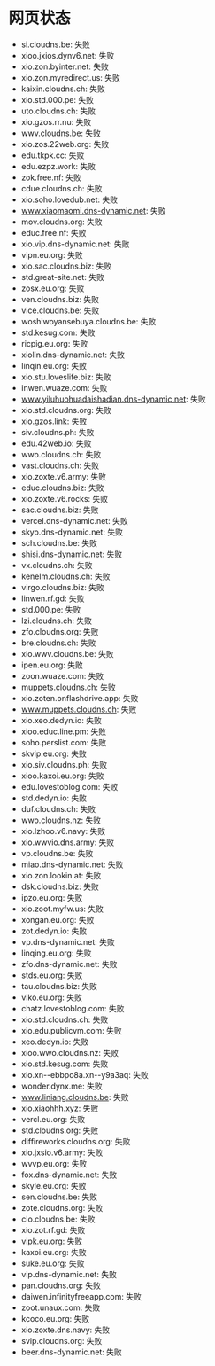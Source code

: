 # 网页状态
- si.cloudns.be: 失败
- xioo.jxios.dynv6.net: 失败
- xio.zon.byinter.net: 失败
- xio.zon.myredirect.us: 失败
- kaixin.cloudns.ch: 失败
- xio.std.000.pe: 失败
- uto.cloudns.ch: 失败
- xio.gzos.rr.nu: 失败
- wwv.cloudns.be: 失败
- xio.zos.22web.org: 失败
- edu.tkpk.cc: 失败
- edu.ezpz.work: 失败
- zok.free.nf: 失败
- cdue.cloudns.ch: 失败
- xio.soho.lovedub.net: 失败
- www.xiaomaomi.dns-dynamic.net: 失败
- mov.cloudns.org: 失败
- educ.free.nf: 失败
- xio.vip.dns-dynamic.net: 失败
- vipn.eu.org: 失败
- xio.sac.cloudns.biz: 失败
- std.great-site.net: 失败
- zosx.eu.org: 失败
- ven.cloudns.biz: 失败
- vice.cloudns.be: 失败
- woshiwoyansebuya.cloudns.be: 失败
- std.kesug.com: 失败
- ricpig.eu.org: 失败
- xiolin.dns-dynamic.net: 失败
- linqin.eu.org: 失败
- xio.stu.loveslife.biz: 失败
- inwen.wuaze.com: 失败
- www.yiluhuohuadaishadian.dns-dynamic.net: 失败
- xio.std.cloudns.org: 失败
- xio.gzos.link: 失败
- siv.cloudns.ph: 失败
- edu.42web.io: 失败
- wwo.cloudns.ch: 失败
- vast.cloudns.ch: 失败
- xio.zoxte.v6.army: 失败
- educ.cloudns.biz: 失败
- xio.zoxte.v6.rocks: 失败
- sac.cloudns.biz: 失败
- vercel.dns-dynamic.net: 失败
- skyo.dns-dynamic.net: 失败
- sch.cloudns.be: 失败
- shisi.dns-dynamic.net: 失败
- vx.cloudns.ch: 失败
- kenelm.cloudns.ch: 失败
- virgo.cloudns.biz: 失败
- linwen.rf.gd: 失败
- std.000.pe: 失败
- lzi.cloudns.ch: 失败
- zfo.cloudns.org: 失败
- bre.cloudns.ch: 失败
- xio.wwv.cloudns.be: 失败
- ipen.eu.org: 失败
- zoon.wuaze.com: 失败
- muppets.cloudns.ch: 失败
- xio.zoten.onflashdrive.app: 失败
- www.muppets.cloudns.ch: 失败
- xio.xeo.dedyn.io: 失败
- xioo.educ.line.pm: 失败
- soho.perslist.com: 失败
- skvip.eu.org: 失败
- xio.siv.cloudns.ph: 失败
- xioo.kaxoi.eu.org: 失败
- edu.lovestoblog.com: 失败
- std.dedyn.io: 失败
- duf.cloudns.ch: 失败
- wwo.cloudns.nz: 失败
- xio.lzhoo.v6.navy: 失败
- xio.wwvio.dns.army: 失败
- vp.cloudns.be: 失败
- miao.dns-dynamic.net: 失败
- xio.zon.lookin.at: 失败
- dsk.cloudns.biz: 失败
- ipzo.eu.org: 失败
- xio.zoot.myfw.us: 失败
- xongan.eu.org: 失败
- zot.dedyn.io: 失败
- vp.dns-dynamic.net: 失败
- linqing.eu.org: 失败
- zfo.dns-dynamic.net: 失败
- stds.eu.org: 失败
- tau.cloudns.biz: 失败
- viko.eu.org: 失败
- chatz.lovestoblog.com: 失败
- xio.std.cloudns.ch: 失败
- xio.edu.publicvm.com: 失败
- xeo.dedyn.io: 失败
- xioo.wwo.cloudns.nz: 失败
- xio.std.kesug.com: 失败
- xio.xn--ebbpo8a.xn--y9a3aq: 失败
- wonder.dynx.me: 失败
- www.liniang.cloudns.be: 失败
- xio.xiaohhh.xyz: 失败
- vercl.eu.org: 失败
- std.cloudns.org: 失败
- diffireworks.cloudns.org: 失败
- xio.jxsio.v6.army: 失败
- wvvp.eu.org: 失败
- fox.dns-dynamic.net: 失败
- skyle.eu.org: 失败
- sen.cloudns.be: 失败
- zote.cloudns.org: 失败
- clo.cloudns.be: 失败
- xio.zot.rf.gd: 失败
- vipk.eu.org: 失败
- kaxoi.eu.org: 失败
- suke.eu.org: 失败
- vip.dns-dynamic.net: 失败
- pan.cloudns.org: 失败
- daiwen.infinityfreeapp.com: 失败
- zoot.unaux.com: 失败
- kcoco.eu.org: 失败
- xio.zoxte.dns.navy: 失败
- svip.cloudns.org: 失败
- beer.dns-dynamic.net: 失败
